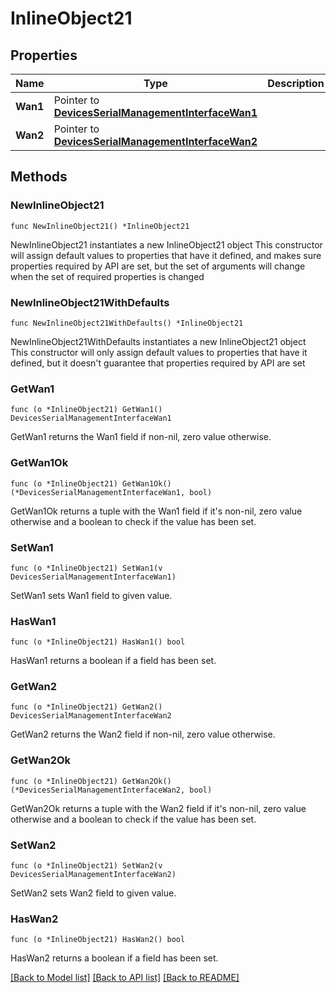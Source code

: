 # InlineObject21

## Properties

Name | Type | Description | Notes
------------ | ------------- | ------------- | -------------
**Wan1** | Pointer to [**DevicesSerialManagementInterfaceWan1**](DevicesSerialManagementInterfaceWan1.md) |  | [optional] 
**Wan2** | Pointer to [**DevicesSerialManagementInterfaceWan2**](DevicesSerialManagementInterfaceWan2.md) |  | [optional] 

## Methods

### NewInlineObject21

`func NewInlineObject21() *InlineObject21`

NewInlineObject21 instantiates a new InlineObject21 object
This constructor will assign default values to properties that have it defined,
and makes sure properties required by API are set, but the set of arguments
will change when the set of required properties is changed

### NewInlineObject21WithDefaults

`func NewInlineObject21WithDefaults() *InlineObject21`

NewInlineObject21WithDefaults instantiates a new InlineObject21 object
This constructor will only assign default values to properties that have it defined,
but it doesn't guarantee that properties required by API are set

### GetWan1

`func (o *InlineObject21) GetWan1() DevicesSerialManagementInterfaceWan1`

GetWan1 returns the Wan1 field if non-nil, zero value otherwise.

### GetWan1Ok

`func (o *InlineObject21) GetWan1Ok() (*DevicesSerialManagementInterfaceWan1, bool)`

GetWan1Ok returns a tuple with the Wan1 field if it's non-nil, zero value otherwise
and a boolean to check if the value has been set.

### SetWan1

`func (o *InlineObject21) SetWan1(v DevicesSerialManagementInterfaceWan1)`

SetWan1 sets Wan1 field to given value.

### HasWan1

`func (o *InlineObject21) HasWan1() bool`

HasWan1 returns a boolean if a field has been set.

### GetWan2

`func (o *InlineObject21) GetWan2() DevicesSerialManagementInterfaceWan2`

GetWan2 returns the Wan2 field if non-nil, zero value otherwise.

### GetWan2Ok

`func (o *InlineObject21) GetWan2Ok() (*DevicesSerialManagementInterfaceWan2, bool)`

GetWan2Ok returns a tuple with the Wan2 field if it's non-nil, zero value otherwise
and a boolean to check if the value has been set.

### SetWan2

`func (o *InlineObject21) SetWan2(v DevicesSerialManagementInterfaceWan2)`

SetWan2 sets Wan2 field to given value.

### HasWan2

`func (o *InlineObject21) HasWan2() bool`

HasWan2 returns a boolean if a field has been set.


[[Back to Model list]](../README.md#documentation-for-models) [[Back to API list]](../README.md#documentation-for-api-endpoints) [[Back to README]](../README.md)


